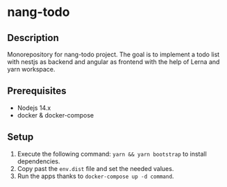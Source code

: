 # nang-todo

## Description

Monorepository for nang-todo project. The goal is to implement a todo list with nestjs as backend and angular as frontend with the help of Lerna and yarn workspace.

## Prerequisites

* Nodejs 14.x
* docker & docker-compose

## Setup

1. Execute the following command: `yarn && yarn bootstrap` to install dependencies.
2. Copy past the `env.dist` file and set the needed values.
3. Run the apps thanks to `docker-compose up -d command`.
